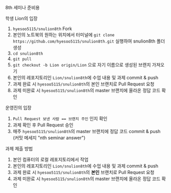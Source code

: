 8th 세미나 준비용 

학생 Lion의 입장
1. `hyesoo5115/snulion8th` Fork
2. 본인의 노트북의 원하는 위치에서 터미널에 `git clone https://github.com/hyesoo5115/snulion8th.git` 실행하여 snulion8th 폴더 생성
3. `cd snulion8th`
4. `git pull`
5. `git checkout -b Lion origin/Lion` 으로 자기 이름으로 생성된 브랜치 가져오기
2. 본인의 레포지토리인 `Lion/snulion8th`에 수업 내용 및 과제 commit & push
3. 과제 완료 시 `hyesoo5115/snulion8th`의 본인 브랜치로 Pull Request 요청
4. 과제 미완료 시 `hyesoo5115/snulion8th`의 master 브랜치에 올라온 정답 코드 확인

운영진의 입장
1. `Pull Request 보낸 사람 == 브랜치 주인` 인지 확인
2. 과제 확인 후 Pull Request 승인
3. 매주 `hyesoo5115/snulion8th`의 master 브랜치에 정답 코드 commit & push (커밋 메세지 "nth seminar answer")

과제 제출 방법
1. 본인 컴퓨터의 로컬 레포지토리에서 작업
2. 본인의 레포지토리인 `Lion/snulion8th`에 수업 내용 및 과제 commit & push
3. 과제 완료 시 `hyesoo5115/snulion8th`의 **본인** 브랜치로 Pull Request 요청
4. 과제 미완료 시 `hyesoo5115/snulion8th`의 master 브랜치에 올라온 정답 코드 확인

